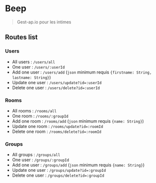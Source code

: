 # Beep
> Gest-ap.io pour les intimes
## Routes list
### Users
* All users : `/users/all`
* One user : `/users/:userId`
* Add one user : `/users/add` (`json` minimum requis `{firstname: String, lastname: String}`)
* Update one user : `/users/update?id=:userId`
* Delete one user : `/users/delete?id=:userId`
### Rooms
* All rooms : `/rooms/all`
* One room : `/rooms/:groupId`
* Add one room : `/rooms/add` (`json` minimum requis `{name: String}`)
* Update one room : `/rooms/update?id=:roomId` 
* Delete one room : `/rooms/delete?id=:roomId`
### Groups
* All groups : `/groups/all`
* One user : `/groups/:groupId`
* Add one user : `/groups/add` (`json` minimum requis `{name: String}`)
* Update one user : `/groups/update?id=:groupId`
* Delete one user : `/groups/delete?id=:groupId`